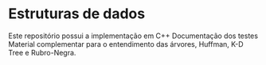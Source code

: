 # Estruturas de dados
Este repositório possui a implementação em C++
Documentação dos testes
Material complementar para o entendimento das árvores, Huffman, K-D Tree e Rubro-Negra.
